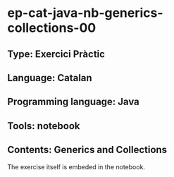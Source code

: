 # ep-cat-java-nb-generics-collections-00
## Type: Exercici Pràctic
## Language: Catalan
## Programming language: Java
## Tools: notebook
## Contents: Generics and Collections

The exercise itself is embeded in the notebook.

